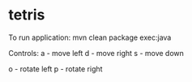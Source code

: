 # tetris

To run application:
mvn clean package exec:java


Controls:
a - move left
d - move right
s - move down

o - rotate left
p - rotate right